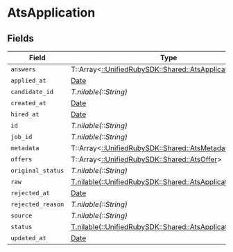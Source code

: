 # AtsApplication


## Fields

| Field                                                                                                    | Type                                                                                                     | Required                                                                                                 | Description                                                                                              |
| -------------------------------------------------------------------------------------------------------- | -------------------------------------------------------------------------------------------------------- | -------------------------------------------------------------------------------------------------------- | -------------------------------------------------------------------------------------------------------- |
| `answers`                                                                                                | T::Array<[::UnifiedRubySDK::Shared::AtsApplicationAnswer](../../models/shared/atsapplicationanswer.md)>  | :heavy_minus_sign:                                                                                       | N/A                                                                                                      |
| `applied_at`                                                                                             | [Date](https://ruby-doc.org/stdlib-2.6.1/libdoc/date/rdoc/Date.html)                                     | :heavy_minus_sign:                                                                                       | N/A                                                                                                      |
| `candidate_id`                                                                                           | *T.nilable(::String)*                                                                                    | :heavy_minus_sign:                                                                                       | N/A                                                                                                      |
| `created_at`                                                                                             | [Date](https://ruby-doc.org/stdlib-2.6.1/libdoc/date/rdoc/Date.html)                                     | :heavy_minus_sign:                                                                                       | N/A                                                                                                      |
| `hired_at`                                                                                               | [Date](https://ruby-doc.org/stdlib-2.6.1/libdoc/date/rdoc/Date.html)                                     | :heavy_minus_sign:                                                                                       | N/A                                                                                                      |
| `id`                                                                                                     | *T.nilable(::String)*                                                                                    | :heavy_minus_sign:                                                                                       | N/A                                                                                                      |
| `job_id`                                                                                                 | *T.nilable(::String)*                                                                                    | :heavy_minus_sign:                                                                                       | N/A                                                                                                      |
| `metadata`                                                                                               | T::Array<[::UnifiedRubySDK::Shared::AtsMetadata](../../models/shared/atsmetadata.md)>                    | :heavy_minus_sign:                                                                                       | N/A                                                                                                      |
| `offers`                                                                                                 | T::Array<[::UnifiedRubySDK::Shared::AtsOffer](../../models/shared/atsoffer.md)>                          | :heavy_minus_sign:                                                                                       | N/A                                                                                                      |
| `original_status`                                                                                        | *T.nilable(::String)*                                                                                    | :heavy_minus_sign:                                                                                       | N/A                                                                                                      |
| `raw`                                                                                                    | [T.nilable(::UnifiedRubySDK::Shared::AtsApplicationRaw)](../../models/shared/atsapplicationraw.md)       | :heavy_minus_sign:                                                                                       | N/A                                                                                                      |
| `rejected_at`                                                                                            | [Date](https://ruby-doc.org/stdlib-2.6.1/libdoc/date/rdoc/Date.html)                                     | :heavy_minus_sign:                                                                                       | N/A                                                                                                      |
| `rejected_reason`                                                                                        | *T.nilable(::String)*                                                                                    | :heavy_minus_sign:                                                                                       | N/A                                                                                                      |
| `source`                                                                                                 | *T.nilable(::String)*                                                                                    | :heavy_minus_sign:                                                                                       | N/A                                                                                                      |
| `status`                                                                                                 | [T.nilable(::UnifiedRubySDK::Shared::AtsApplicationStatus)](../../models/shared/atsapplicationstatus.md) | :heavy_minus_sign:                                                                                       | N/A                                                                                                      |
| `updated_at`                                                                                             | [Date](https://ruby-doc.org/stdlib-2.6.1/libdoc/date/rdoc/Date.html)                                     | :heavy_minus_sign:                                                                                       | N/A                                                                                                      |